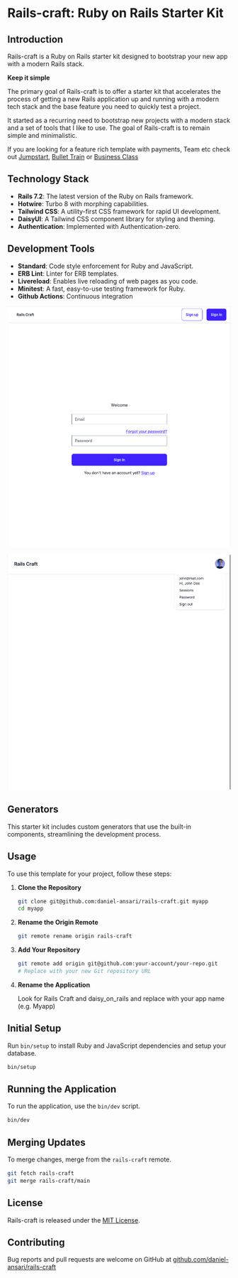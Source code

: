 # Rails-craft: Ruby on Rails Starter Kit

## Introduction

Rails-craft is a Ruby on Rails starter kit designed to bootstrap your new app with a modern Rails stack.

**Keep it simple**

The primary goal of Rails-craft is to offer a starter kit that accelerates the process of getting a new Rails application up and running with a modern tech stack and the base feature you need to quickly test a project.

It started as a recurring need to bootstrap new projects with a modern stack and a set of tools that I like to use. The goal of Rails-craft is to remain simple and minimalistic.

If you are looking for a feature rich template with payments, Team etc check out [Jumpstart](https://jumpstartrails.com/), [Bullet Train](https://bullettrain.co/) or [Business Class](https://businessclasskit.com/)

## Technology Stack

- **Rails 7.2**: The latest version of the Ruby on Rails framework.
- **Hotwire**: Turbo 8 with morphing capabilities.
- **Tailwind CSS**: A utility-first CSS framework for rapid UI development.
- **DaisyUI**: A Tailwind CSS component library for styling and theming.
- **Authentication**: Implemented with Authentication-zero.

## Development Tools

- **Standard**: Code style enforcement for Ruby and JavaScript.
- **ERB Lint**: Linter for ERB templates.
- **Livereload**: Enables live reloading of web pages as you code.
- **Minitest**: A fast, easy-to-use testing framework for Ruby.
- **Github Actions**: Continuous integration

![Screenshots](https://raw.githubusercontent.com/daniel-ansari/rails-craft/refs/heads/main/app/assets/images/screenshots/01.png)

![Screenshots](https://raw.githubusercontent.com/daniel-ansari/rails-craft/refs/heads/main/app/assets/images/screenshots/02.png)

## Generators

This starter kit includes custom generators that use the built-in components, streamlining the development process.

## Usage

To use this template for your project, follow these steps:

1. **Clone the Repository**

   ```sh
   git clone git@github.com:daniel-ansari/rails-craft.git myapp
   cd myapp
   ```

2. **Rename the Origin Remote**

   ```sh
   git remote rename origin rails-craft
   ```

3. **Add Your Repository**

   ```sh
   git remote add origin git@github.com:your-account/your-repo.git
   # Replace with your new Git repository URL
   ```

4. **Rename the Application**

   Look for Rails Craft and daisy_on_rails and replace with your app name (e.g. Myapp)

## Initial Setup

Run `bin/setup` to install Ruby and JavaScript dependencies and setup your database.

```bash
bin/setup
```

## Running the Application

To run the application, use the `bin/dev` script.

```bash
bin/dev
```

## Merging Updates

To merge changes, merge from the `rails-craft` remote.

```bash
git fetch rails-craft
git merge rails-craft/main
```

## License

Rails-craft is released under the [MIT License](https://opensource.org/licenses/MIT).

## Contributing

Bug reports and pull requests are welcome on GitHub at [github.com/daniel-ansari/rails-craft](https://github.com/daniel-ansari/rails-craft)